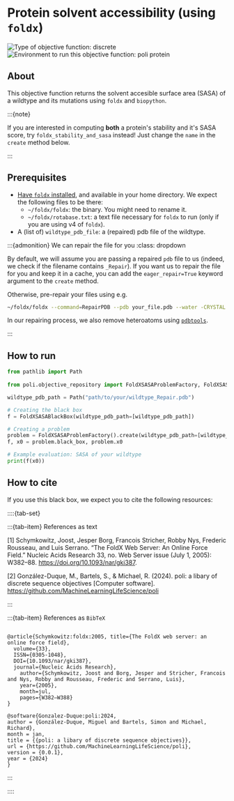 # Protein solvent accessibility (using `foldx`)
![Type of objective function: discrete](https://img.shields.io/badge/Type-discrete_inputs-blue)
![Environment to run this objective function: poli protein](https://img.shields.io/badge/Environment-poli____protein-teal
)

## About

This objective function returns the solvent accesible surface area (SASA) of a wildtype and its mutations using `foldx` and `biopython`.

:::{note}

If you are interested in computing **both** a protein's stability and it's SASA score, try `foldx_stability_and_sasa` instead! Just change the `name` in the `create` method below.

:::

## Prerequisites

- [Have `foldx` installed](../../understanding_foldx/00-installing-foldx.md), and available in your home directory. We expect the following files to be there:
  - `~/foldx/foldx`: the binary. You might need to rename it.
  - `~/foldx/rotabase.txt`: a text file necessary for `foldx` to run (only if you are using v4 of `foldx`).
- A (list of) `wildtype_pdb_file`: a (repaired) pdb file of the wildtype.

:::{admonition} We can repair the file for you
:class: dropdown

By default, we will assume you are passing a repaired `pdb` file to us (indeed, we check if the filename contains `_Repair`). If you want us to repair the file for you and keep it in a cache, you can add the `eager_repair=True` keyword argument to the `create` method.

Otherwise, pre-repair your files using e.g.

```bash
~/foldx/foldx --command=RepairPDB --pdb your_file.pdb --water -CRYSTAL --pH 7.0
```

In our repairing process, we also remove heteroatoms using [`pdbtools`](https://www.bonvinlab.org/pdb-tools/).

:::

## How to run

```python
from pathlib import Path
    
from poli.objective_repository import FoldXSASAProblemFactory, FoldXSASABlackBox

wildtype_pdb_path = Path("path/to/your/wildtype_Repair.pdb")

# Creating the black box
f = FoldXSASABlackBox(wildtype_pdb_path=[wildtype_pdb_path])

# Creating a problem
problem = FoldXSASAProblemFactory().create(wildtype_pdb_path=[wildtype_pdb_path])
f, x0 = problem.black_box, problem.x0

# Example evaluation: SASA of your wildtype
print(f(x0))
```

## How to cite

If you use this black box, we expect you to cite the following resources:

::::{tab-set}

:::{tab-item} References as text

[1] Schymkowitz, Joost, Jesper Borg, Francois Stricher, Robby Nys, Frederic Rousseau, and Luis Serrano. “The FoldX Web Server: An Online Force Field.” Nucleic Acids Research 33, no. Web Server issue (July 1, 2005): W382–88. https://doi.org/10.1093/nar/gki387.

[2] González-Duque, M., Bartels, S., & Michael, R. (2024). poli: a libary of discrete sequence objectives [Computer software]. https://github.com/MachineLearningLifeScience/poli


:::

:::{tab-item} References as `BibTeX`

```

@article{Schymkowitz:foldx:2005, title={The FoldX web server: an online force field},
  volume={33},
  ISSN={0305-1048},
  DOI={10.1093/nar/gki387},
  journal={Nucleic Acids Research},
    author={Schymkowitz, Joost and Borg, Jesper and Stricher, Francois and Nys, Robby and Rousseau, Frederic and Serrano, Luis},
    year={2005},
    month=jul,
    pages={W382–W388}
}

@software{Gonzalez-Duque:poli:2024,
author = {González-Duque, Miguel and Bartels, Simon and Michael, Richard},
month = jan,
title = {{poli: a libary of discrete sequence objectives}},
url = {https://github.com/MachineLearningLifeScience/poli},
version = {0.0.1},
year = {2024}
}

```

:::

::::

